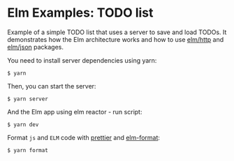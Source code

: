 # Elm Examples: TODO list

Example of a simple TODO list that uses a server to save and load TODOs. It demonstrates how the Elm architecture works and how to use [elm/http](https://package.elm-lang.org/packages/elm/http/latest/) and [elm/json](https://package.elm-lang.org/packages/elm/json/latest/) packages.

You need to install server dependencies using yarn:

```
$ yarn
```

Then, you can start the server:

```
$ yarn server
```

And the Elm app using elm reactor - run script:

```
$ yarn dev
```

Format `js` and `ELM` code with [prettier](https://prettier.io/) and [elm-format](https://github.com/avh4/elm-format):

```
$ yarn format
```
